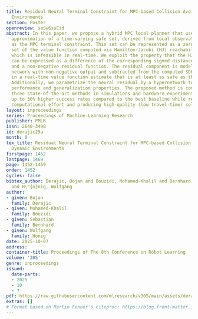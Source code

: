 ```yaml
---
title: Residual Neural Terminal Constraint for MPC-based Collision Avoidance in Dynamic
  Environments
section: Poster
openreview: seSw6ssEid
abstract: In this paper, we propose a hybrid MPC local planner that uses a learning-based
  approximation of a time-varying safe set, derived from local observations and applied
  as the MPC terminal constraint. This set can be represented as a zero-superlevel
  set of the value function computed via Hamilton-Jacobi (HJ) reachability analysis,
  which is infeasible in real-time. We exploit the property that the HJ value function
  can be expressed as a difference of the corresponding signed distance function (SDF)
  and a non-negative residual function. The residual component is modeled as a neural
  network with non-negative output and subtracted from the computed SDF, resulting
  in a real-time value function estimate that is at least as safe as the SDF by design.
  Additionally, we parametrize the neural residual by a hypernetwork to improve real-time
  performance and generalization properties. The proposed method is compared with
  three state-of-the-art methods in simulations and hardware experiments, achieving
  up to 30% higher success rates compared to the best baseline while requiring a similar
  computational effort and producing high-quality (low travel-time) solutions.
layout: inproceedings
series: Proceedings of Machine Learning Research
publisher: PMLR
issn: 2640-3498
id: derajic25a
month: 0
tex_title: Residual Neural Terminal Constraint for MPC-based Collision Avoidance in
  Dynamic Environments
firstpage: 1452
lastpage: 1469
page: 1452-1469
order: 1452
cycles: false
bibtex_author: Derajic, Bojan and Bouzidi, Mohamed-Khalil and Bernhard, Sebastian
  and H\"{o}nig, Wolfgang
author:
- given: Bojan
  family: Derajic
- given: Mohamed-Khalil
  family: Bouzidi
- given: Sebastian
  family: Bernhard
- given: Wolfgang
  family: Hönig
date: 2025-10-07
address:
container-title: Proceedings of The 8th Conference on Robot Learning
volume: '305'
genre: inproceedings
issued:
  date-parts:
  - 2025
  - 10
  - 7
pdf: https://raw.githubusercontent.com/mlresearch/v305/main/assets/derajic25a/derajic25a.pdf
extras: []
# Format based on Martin Fenner's citeproc: https://blog.front-matter.io/posts/citeproc-yaml-for-bibliographies/
---
```

